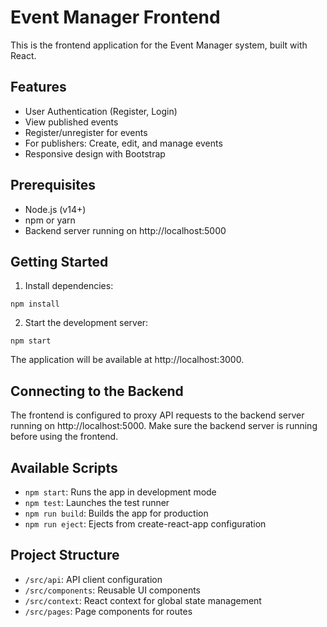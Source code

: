# Event Manager Frontend

This is the frontend application for the Event Manager system, built with React.

## Features

- User Authentication (Register, Login)
- View published events
- Register/unregister for events
- For publishers: Create, edit, and manage events
- Responsive design with Bootstrap

## Prerequisites

- Node.js (v14+)
- npm or yarn
- Backend server running on http://localhost:5000

## Getting Started

1. Install dependencies:
```
npm install
```

2. Start the development server:
```
npm start
```

The application will be available at http://localhost:3000.

## Connecting to the Backend

The frontend is configured to proxy API requests to the backend server running on http://localhost:5000. Make sure the backend server is running before using the frontend.

## Available Scripts

- `npm start`: Runs the app in development mode
- `npm test`: Launches the test runner
- `npm run build`: Builds the app for production
- `npm run eject`: Ejects from create-react-app configuration

## Project Structure

- `/src/api`: API client configuration
- `/src/components`: Reusable UI components
- `/src/context`: React context for global state management
- `/src/pages`: Page components for routes 